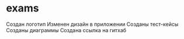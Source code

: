 # exams
Создан логотип Изменен дизайн в приложении Созданы тест-кейсы Созданы диаграммы Создана ссылка на гитхаб
